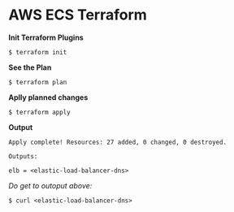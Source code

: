 # AWS ECS Terraform

**Init Terraform Plugins**

`$ terraform init
`

**See the Plan**


`$ terraform plan
`

**Aplly planned changes**

`$ terraform apply
`

**Output**

`Apply complete! Resources: 27 added, 0 changed, 0 destroyed.
`

`Outputs:
`

`elb = <elastic-load-balancer-dns>
`

_Do get to outoput above:_


`$ curl <elastic-load-balancer-dns>
`

